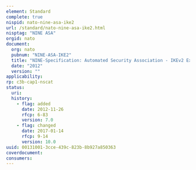 ```yaml
---
element: Standard
complete: true
nispid: nato-nine-asa-ike2
url: /standard/nato-nine-asa-ike2.html
nisptag: "NINE ASA"
orgid: nato
document:
  org: nato
  pubnum: "NINE-ASA-IKE2"
  title: "NINE-Specification: Automated Security Association - IKEv2 Extension, v.1.0.3"
  date: "2012"
  version: ""
applicability:
rp: c3b-cap1-nscat
status:
  uri: 
  history: 
    - flag: added
      date: 2012-11-26
      rfcp: 6-83
      version: 7.0
    - flag: changed
      date: 2017-01-14
      rfcp: 9-14
      version: 10.0
uuid: 00131001-3cce-439c-823b-8b927a850363
coverdocument:
consumers:
---
```

